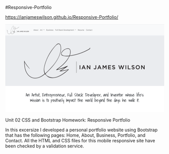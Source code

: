 #Responsive-Portfolio

https://ianjameswilson.github.io/Responsive-Portfolio/

![](Portfolio_Images/homepage.png)

Unit 02 CSS and Bootstrap Homework: Responsive Portfolio


In this excersize I developed a personal portfolio website using Bootstrap that has the following pages: Home, About, Business, Portfolio, and Contact. All the HTML and CSS files for this mobile responsive site have been checked by a validation service. 
